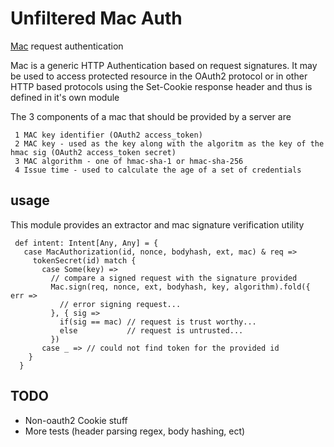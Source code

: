 # Unfiltered Mac Auth

[Mac](http://tools.ietf.org/html/draft-hammer-oauth-v2-mac-token-05) request authentication

Mac is a generic HTTP Authentication based on request signatures. It may be used to access protected resource in the OAuth2 protocol
or in other HTTP based protocols using the Set-Cookie response header and thus is defined in it's own module

The 3 components of a mac that should be provided by a server are

     1 MAC key identifier (OAuth2 access_token)
     2 MAC key - used as the key along with the algoritm as the key of the hmac sig (OAuth2 access_token secret)
     3 MAC algorithm - one of hmac-sha-1 or hmac-sha-256
     4 Issue time - used to calculate the age of a set of credentials


## usage

This module provides an extractor and mac signature verification utility


     def intent: Intent[Any, Any] = {
       case MacAuthorization(id, nonce, bodyhash, ext, mac) & req =>
         tokenSecret(id) match {
           case Some(key) =>
             // compare a signed request with the signature provided
             Mac.sign(req, nonce, ext, bodyhash, key, algorithm).fold({ err =>
               // error signing request...
             }, { sig =>
               if(sig == mac) // request is trust worthy...
               else           // request is untrusted...
             })
           case _ => // could not find token for the provided id
        }
      }
    

## TODO

  * Non-oauth2 Cookie stuff
  * More tests (header parsing regex, body hashing, ect)
